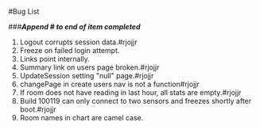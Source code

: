 #Bug List

###***Append #<Your handle> to end of item completed***

1. Logout corrupts session data.#rjojjr
2. Freeze on failed login attempt.
3. Links point internally.
4. Summary link on users page broken.#rjojjr
5. UpdateSession setting "null" page.#rjojjr
6. changePage in create users nav is not a function#rjojjr
7. If room does not have reading in last hour, all stats are empty.#rjojjr
8. Build 100119 can only connect to two sensors and freezes shortly after boot.#rjojjr
9. Room names in chart are camel case.